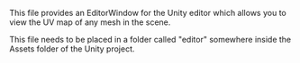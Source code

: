 This file provides an EditorWindow for the Unity editor which allows you to view the UV map of any mesh in the scene.

This file needs to be placed in a folder called "editor" somewhere inside the Assets folder of the Unity project.
